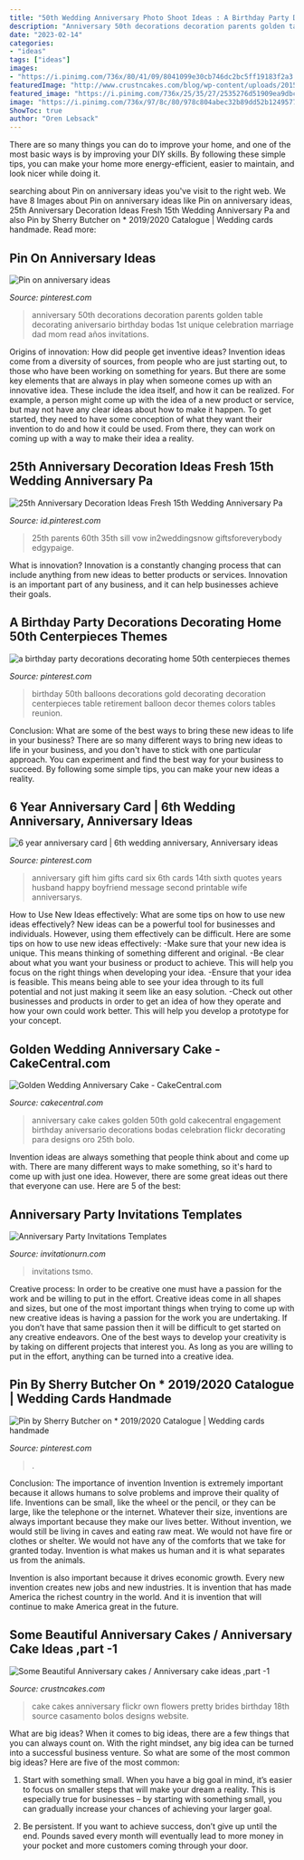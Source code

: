 ```yaml
---
title: "50th Wedding Anniversary Photo Shoot Ideas : A Birthday Party Decorations Decorating Home 50th Centerpieces Themes"
description: "Anniversary 50th decorations decoration parents golden table decorating aniversario birthday bodas 1st unique celebration marriage dad mom read años invitations"
date: "2023-02-14"
categories:
- "ideas"
tags: ["ideas"]
images:
- "https://i.pinimg.com/736x/80/41/09/8041099e30cb746dc2bc5ff19183f2a3.jpg"
featuredImage: "http://www.crustncakes.com/blog/wp-content/uploads/2015/05/00f7cd813998a9d58334f92ab4db32d5.jpg"
featured_image: "https://i.pinimg.com/736x/25/35/27/2535276d51909ea9dbc67f5d1c1d9de5.jpg"
image: "https://i.pinimg.com/736x/97/8c/80/978c804abec32b89dd52b12495773d51--th-anniversary-decorations-golden-wedding-anniversary.jpg"
ShowToc: true
author: "Oren Lebsack"
---
```



There are so many things you can do to improve your home, and one of the most basic ways is by improving your DIY skills. By following these simple tips, you can make your home more energy-efficient, easier to maintain, and look nicer while doing it.

	

		
searching about Pin on anniversary ideas you've visit to the right web. We have 8 Images about Pin on anniversary ideas like Pin on anniversary ideas, 25th Anniversary Decoration Ideas Fresh 15th Wedding Anniversary Pa and also Pin by Sherry Butcher on * 2019/2020 Catalogue | Wedding cards handmade. Read more:
		
    
## Pin On Anniversary Ideas

<img loading=lazy src="https://i.pinimg.com/736x/97/8c/80/978c804abec32b89dd52b12495773d51--th-anniversary-decorations-golden-wedding-anniversary.jpg" onerror="this.onerror=null;this.src='https://tse2.mm.bing.net/th?id=OIP.tDbrC5K5i8AYL5x9mRjj-QHaNL&amp;pid=15.1';" alt="Pin on anniversary ideas">

_Source: pinterest.com_

>anniversary 50th decorations decoration parents golden table decorating aniversario birthday bodas 1st unique celebration marriage dad mom read años invitations. 

	

Origins of innovation: How did people get inventive ideas?
Invention ideas come from a diversity of sources, from people who are just starting out, to those who have been working on something for years. But there are some key elements that are always in play when someone comes up with an innovative idea. These include the idea itself, and how it can be realized. For example, a person might come up with the idea of a new product or service, but may not have any clear ideas about how to make it happen. To get started, they need to have some conception of what they want their invention to do and how it could be used. From there, they can work on coming up with a way to make their idea a reality.

    
## 25th Anniversary Decoration Ideas Fresh 15th Wedding Anniversary Pa

<img loading=lazy src="https://i.pinimg.com/736x/80/41/09/8041099e30cb746dc2bc5ff19183f2a3.jpg" onerror="this.onerror=null;this.src='https://tse1.mm.bing.net/th?id=OIP.6loadSricEXm5F_SMrw42wHaLH&amp;pid=15.1';" alt="25th Anniversary Decoration Ideas Fresh 15th Wedding Anniversary Pa">

_Source: id.pinterest.com_

>25th parents 60th 35th sill vow in2weddingsnow giftsforeverybody edgypaige. 

	

What is innovation?
Innovation is a constantly changing process that can include anything from new ideas to better products or services. Innovation is an important part of any business, and it can help businesses achieve their goals.

    
## A Birthday Party Decorations Decorating Home 50th Centerpieces Themes

<img loading=lazy src="https://i.pinimg.com/736x/25/35/27/2535276d51909ea9dbc67f5d1c1d9de5.jpg" onerror="this.onerror=null;this.src='https://tse2.mm.bing.net/th?id=OIP.Q0fkIj8W9wlbv6y_nrTBhwHaFl&amp;pid=15.1';" alt="a birthday party decorations decorating home 50th centerpieces themes">

_Source: pinterest.com_

>birthday 50th balloons decorations gold decorating decoration centerpieces table retirement balloon decor themes colors tables reunion. 

	

Conclusion: What are some of the best ways to bring these new ideas to life in your business?
There are so many different ways to bring new ideas to life in your business, and you don't have to stick with one particular approach. You can experiment and find the best way for your business to succeed. By following some simple tips, you can make your new ideas a reality.

    
## 6 Year Anniversary Card | 6th Wedding Anniversary, Anniversary Ideas

<img loading=lazy src="https://i.pinimg.com/736x/85/7c/8d/857c8d8fea0f62584cb010650658743f--anniversary-boyfriend-anniversary-gift-ideas-for-him-th.jpg" onerror="this.onerror=null;this.src='https://tse1.mm.bing.net/th?id=OIP.VwXwJl_GWVq-U8gK-mfLPgHaJ3&amp;pid=15.1';" alt="6 year anniversary card | 6th wedding anniversary, Anniversary ideas">

_Source: pinterest.com_

>anniversary gift him gifts card six 6th cards 14th sixth quotes years husband happy boyfriend message second printable wife anniversarys. 

	

How to Use New Ideas effectively: What are some tips on how to use new ideas effectively?
New ideas can be a powerful tool for businesses and individuals. However, using them effectively can be difficult. Here are some tips on how to use new ideas effectively: 
-Make sure that your new idea is unique. This means thinking of something different and original. 
-Be clear about what you want your business or product to achieve. This will help you focus on the right things when developing your idea. 
-Ensure that your idea is feasible. This means being able to see your idea through to its full potential and not just making it seem like an easy solution. 
-Check out other businesses and products in order to get an idea of how they operate and how your own could work better. This will help you develop a prototype for your concept.

    
## Golden Wedding Anniversary Cake - CakeCentral.com

<img loading=lazy src="https://cdn001.cakecentral.com/gallery/2015/03/900_739186C673_golden-wedding-anniversary-cake.jpg" onerror="this.onerror=null;this.src='https://tse1.mm.bing.net/th?id=OIP.JZSiB4BZFh_SUVLpQLr4zgHaLJ&amp;pid=15.1';" alt="Golden Wedding Anniversary Cake - CakeCentral.com">

_Source: cakecentral.com_

>anniversary cake cakes golden 50th gold cakecentral engagement birthday aniversario decorations bodas celebration flickr decorating para designs oro 25th bolo. 

	

Invention ideas are always something that people think about and come up with. There are many different ways to make something, so it's hard to come up with just one idea. However, there are some great ideas out there that everyone can use. Here are 5 of the best: 

    
## Anniversary Party Invitations Templates

<img loading=lazy src="https://www.invitationurn.com/wp-content/uploads/2016/07/anniversary_party_invitations_templates.jpg" onerror="this.onerror=null;this.src='https://tse4.mm.bing.net/th?id=OIP.SQYu13FXetwfbU_fnsTnYwHaLH&amp;pid=15.1';" alt="Anniversary Party Invitations Templates">

_Source: invitationurn.com_

>invitations tsmo. 

	

Creative process: In order to be creative one must have a passion for the work and be willing to put in the effort.
Creative ideas come in all shapes and sizes, but one of the most important things when trying to come up with new creative ideas is having a passion for the work you are undertaking. If you don’t have that same passion then it will be difficult to get started on any creative endeavors. One of the best ways to develop your creativity is by taking on different projects that interest you. As long as you are willing to put in the effort, anything can be turned into a creative idea.

    
## Pin By Sherry Butcher On * 2019/2020 Catalogue | Wedding Cards Handmade

<img loading=lazy src="https://i.pinimg.com/736x/e3/f6/d7/e3f6d7b71a21baf50445a41f5fff2344.jpg" onerror="this.onerror=null;this.src='https://tse3.mm.bing.net/th?id=OIP.48wlAx55X_fp_LGD7qdmDgHaJ4&amp;pid=15.1';" alt="Pin by Sherry Butcher on * 2019/2020 Catalogue | Wedding cards handmade">

_Source: pinterest.com_

>. 

	

Conclusion: The importance of invention
Invention is extremely important because it allows humans to solve problems and improve their quality of life. Inventions can be small, like the wheel or the pencil, or they can be large, like the telephone or the internet. Whatever their size, inventions are always important because they make our lives better.
Without invention, we would still be living in caves and eating raw meat. We would not have fire or clothes or shelter. We would not have any of the comforts that we take for granted today. Invention is what makes us human and it is what separates us from the animals.

Invention is also important because it drives economic growth. Every new invention creates new jobs and new industries. It is invention that has made America the richest country in the world. And it is invention that will continue to make America great in the future.

    
## Some Beautiful Anniversary Cakes / Anniversary Cake Ideas ,part -1

<img loading=lazy src="http://www.crustncakes.com/blog/wp-content/uploads/2015/05/00f7cd813998a9d58334f92ab4db32d5.jpg" onerror="this.onerror=null;this.src='https://tse2.mm.bing.net/th?id=OIP.YEK-ccXyiJFlql_-Y_iiiAHaK2&amp;pid=15.1';" alt="Some Beautiful Anniversary cakes / Anniversary cake ideas ,part -1">

_Source: crustncakes.com_

>cake cakes anniversary flickr own flowers pretty brides birthday 18th source casamento bolos designs website. 

	

What are big ideas?
When it comes to big ideas, there are a few things that you can always count on. With the right mindset, any big idea can be turned into a successful business venture. So what are some of the most common big ideas? Here are five of the most common:
1. Start with something small. When you have a big goal in mind, it’s easier to focus on smaller steps that will make your dream a reality. This is especially true for businesses – by starting with something small, you can gradually increase your chances of achieving your larger goal.

2. Be persistent. If you want to achieve success, don’t give up until the end. Pounds saved every month will eventually lead to more money in your pocket and more customers coming through your door.

